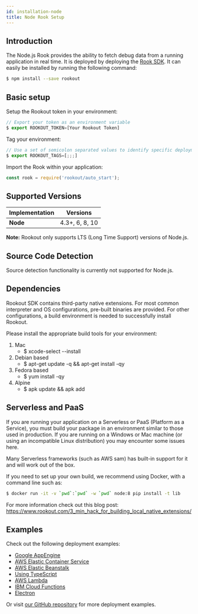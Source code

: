 ```yaml
---
id: installation-node
title: Node Rook Setup
---
```


## Introduction

The Node.js Rook provides the ability to fetch debug data from a running application in real time.
It is deployed by deploying the [Rook SDK](https://www.npmjs.com/package/rookout).
It can easily be installed by running the following command:
```bash
$ npm install --save rookout
```

## Basic setup

Setup the Rookout token in your environment:
```javascript
// Export your token as an environment variable
$ export ROOKOUT_TOKEN=[Your Rookout Token]
```

Tag your environment:
```javascript
// Use a set of semicolon separated values to identify specific deployments and configurations
$ export ROOKOUT_TAGS=[;;;]
```

Import the Rook within your application:
```javascript
const rook = require('rookout/auto_start');
```

## Supported Versions

| Implementation     | Versions       |
| ------------------ | -------------- |
| **Node**           | 4.3+, 6, 8, 10  |

**Note:** Rookout only supports LTS (Long Time Support) versions of Node.js.

## Source Code Detection
Source detection functionality is currently not supported for Node.js.

## Dependencies 

Rookout SDK contains third-party native extensions. For most common interpreter and OS configurations, pre-built binaries are provided. For other configurations, a build environment is needed to successfully install Rookout.

Please install the appropriate build tools for your environment:

1. Mac
    - $ xcode-select --install
2. Debian based
    - $ apt-get update -q && apt-get install -qy
3. Fedora based
    - $ yum install -qy
4. Alpine
    - $ apk update && apk add

## Serverless and PaaS
If you are running your application on a Serverless or PaaS (Platform as a Service), you must build your package in an environment similar to those used in production. 
If you are running on a Windows or Mac machine (or using an incompatible Linux distribution) you may encounter some issues here.

Many Serverless frameworks (such as AWS sam) has built-in support for it and will work out of the box.

If you need to set up your own build, we recommend using Docker, with a command line such as:

```bash
$ docker run -it -v `pwd`:`pwd` -w `pwd` node:8 pip install -t lib
```

For more information check out this blog post: https://www.rookout.com/3_min_hack_for_building_local_native_extensions/

## Examples

Check out the following deployment examples:

- [Google AppEngine](https://github.com/Rookout/deployment-examples/tree/master/node-app-engine-flex)
- [AWS Elastic Container Service](https://github.com/Rookout/deployment-examples/tree/master/node-aws-ecs)
- [AWS Elastic Beanstalk](https://github.com/Rookout/deployment-examples/tree/master/node-aws-elasticbeanstalk)
- [Using TypeScript](https://github.com/Rookout/deployment-examples/tree/master/node-typescript)
- [AWS Lambda](https://github.com/Rookout/deployment-examples/tree/master/node-aws-lambda)
- [IBM Cloud Functions](https://github.com/Rookout/deployment-examples/tree/master/node-ibm-cloud-functions)
- [Electron](https://github.com/Rookout/deployment-examples/tree/master/node-electron)

Or visit [our GitHub repository](https://github.com/Rookout/deployment-examples) for more deployment examples.